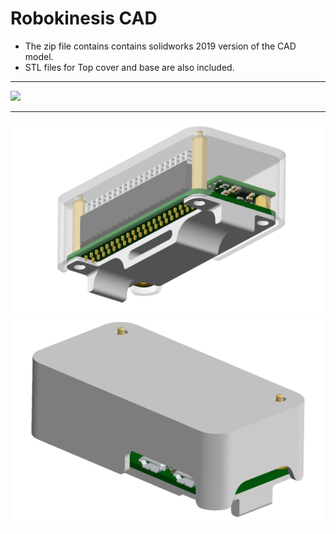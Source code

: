 # Robokinesis CAD
- The zip file contains contains solidworks 2019 version of the CAD model.
- STL files for Top cover and base are also included.
---
![](https://raw.githubusercontent.com/mihyr/robokinesis/main/media/rk.gif)

---
![](https://raw.githubusercontent.com/mihyr/robokinesis/main/media/cad_transparent1.png)
![](https://raw.githubusercontent.com/mihyr/robokinesis/main/media/cad1.png)